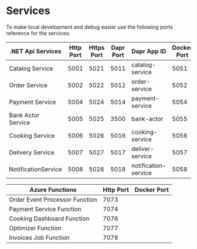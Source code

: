 # Services 

To make local development and debug easier use the following ports reference for the services:

| .NET Api Services         | Http Port | Https Port | Dapr Port | Dapr App ID          | Docker Port| Stack   |
| -------                   | --------- | ---------- | --------- | -------------        | -----      | ------- |
| Catalog Service           | 5001      | 5021       | 5011      | catalog-service      | 5051       | .NET 6  |
| Order Service             | 5002      | 5022       | 5012      | order-service        | 5052       | .NET 6  |
| Payment Service           | 5004      | 5024       | 5014      | payment-service      | 5054       | .NET 6  |
| Bank Actor Service        | 5005      | 5025       | 3500      | bank-actor           | 5055       | .NET 8  |
| Cooking Service           | 5006      | 5026       | 5016      | cooking-service      | 5056       | .NET 8  |
| Delivery Service          | 5007      | 5027       | 5017      | deliver-service      | 5057       | .NET 8  |
| NotificationService       | 5008      | 5028       | 5018      | notification-service | 5058       | .NET 8  |

 
| Azure Functions                 | Http Port | Docker Port|
| -------                         | --------- | ---------- | 
| Order Event Processor Function  | 7073      |            |	
| Payment Service Function        | 7074      |            | 
| Cooking Dashboard Function      | 7076      |            |
| Optimizer Function              | 7077      |            |
| Invoices Job Function           | 7078      |            |